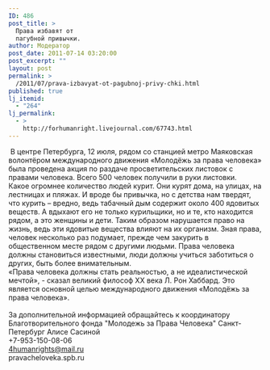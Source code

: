 ```yaml
---
ID: 486
post_title: >
  Права избавят от
  пагубной привычки.
author: Модератор
post_date: 2011-07-14 03:20:00
post_excerpt: ""
layout: post
permalink: >
  /2011/07/prava-izbavyat-ot-pagubnoj-privy-chki.html
published: true
lj_itemid:
  - "264"
lj_permalink:
  - >
    http://forhumanright.livejournal.com/67743.html
---
```

&nbsp;<img align="left" alt="" src="http://cs5338.vk.com/u132145096/132409092/x_5b26039f.jpg" />В центре Петербурга, 12 июля,  рядом со станцией метро Маяковская волонтёром международного движения &laquo;Молодёжь за права человека&raquo; была проведена акция по раздаче просветительских листовок с правами человека. Всего 500 человек получили в руки листовки. <br />Какое огромнее количество людей курит. Они курят дома, на улицах, на лестницах и пляжах. И вроде бы привычка, но с детства нам твердят, что курить &ndash; вредно, ведь табачный дым содержит около 400 ядовитых веществ. А вдыхают его не только курильщики, но и те, кто находится рядом, а это женщины и дети. Таким образом нарушается право на жизнь, ведь эти ядовитые вещества влияют на их организм. Зная права, человек несколько раз подумает, прежде чем закурить в общественном месте рядом с другими людьми. Права человека должны становиться известными, люди должны учиться заботиться о других, быть более внимательным.<br />&laquo;Права человека должны стать реальностью, а не идеалистической мечтой&raquo;, - сказал великий философ ХХ века Л. Рон Хаббард. Это является основной целью международного движения &laquo;Молодёжь за права человека&raquo;.<br /><br />За дополнительной информацией обращайтесь к координатору Благотворительного фонда &quot;Молодежь за Права Человека&quot; Санкт-Петербург Алисе Сасиной <br />+7-953-150-08-06<br />4humanrights@mail.ru <br />pravacheloveka.spb.ru